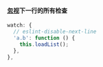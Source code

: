 #### [忽视](http://events.jianshu.io/p/e7a83e4e56f3)下一行的所有检查

```javascript
watch: {
  // eslint-disable-next-line
  'a.b': function () {
    this.loadList();
  },
},
```

